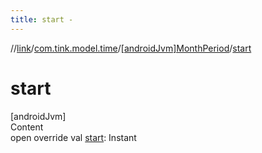 ```yaml
---
title: start -
---
```

//[link](../../index.md)/[com.tink.model.time](../index.md)/[[androidJvm]MonthPeriod](index.md)/[start](start.md)



# start  
[androidJvm]  
Content  
open override val [start](start.md): Instant  



